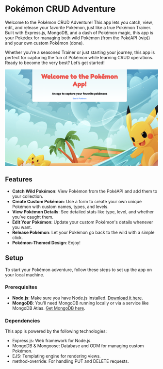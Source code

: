 # Pokémon CRUD Adventure

Welcome to the Pokémon CRUD Adventure! This app lets you catch, view, edit, and release your favorite Pokémon, just like a true Pokémon Trainer. Built with Express.js, MongoDB, and a dash of Pokémon magic, this app is your Pokédex for managing both wild Pokémon (from the PokéAPI (wip)) and your own custom Pokémon (done).

Whether you're a seasoned Trainer or just starting your journey, this app is perfect for capturing the fun of Pokémon while learning CRUD operations. Ready to become the very best? Let’s get started!

![Poke Interface](public/images/pokemon.png)

## Features
- **Catch Wild Pokémon**: View Pokémon from the PokéAPI and add them to your collection.
- **Create Custom Pokémon**: Use a form to create your own unique Pokémon with custom names, types, and levels.
- **View Pokémon Details**: See detailed stats like type, level, and whether you've caught them.
- **Edit Your Pokémon**: Update your custom Pokémon's details whenever you want.
- **Release Pokémon**: Let your Pokémon go back to the wild with a simple click.
- **Pokémon-Themed Design**: Enjoy!

## Setup

To start your Pokémon adventure, follow these steps to set up the app on your local machine.

### Prerequisites
- **Node.js**: Make sure you have Node.js installed. [Download it here](https://nodejs.org/).
- **MongoDB**: You'll need MongoDB running locally or via a service like MongoDB Atlas. [Get MongoDB here](https://www.mongodb.com/try/download/community).


### Dependencies
This app is powered by the following technologies:

- Express.js: Web framework for Node.js.
- MongoDB & Mongoose: Database and ODM for managing custom Pokémon.
- EJS: Templating engine for rendering views.
- method-override: For handling PUT and DELETE requests.
